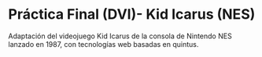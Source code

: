 # Práctica Final (DVI)- Kid Icarus (NES)
Adaptación del videojuego Kid Icarus de la consola de Nintendo NES lanzado en 1987, con tecnologías web basadas en quintus.
